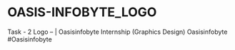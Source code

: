 # OASIS-INFOBYTE_LOGO
Task - 2   Logo  – | Oasisinfobyte Internship  (Graphics Design)  Oasisinfobyte #Oasisinfobyte

